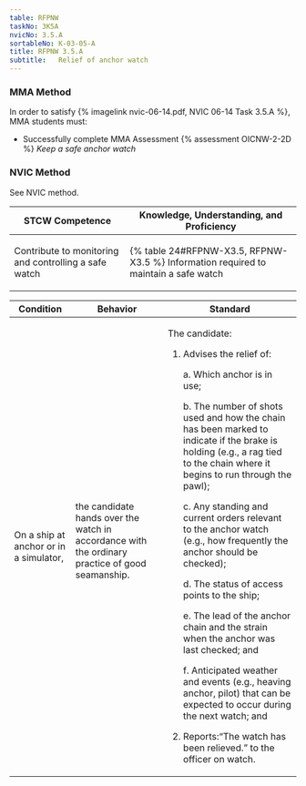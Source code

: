 ```yaml
---
table: RFPNW
taskNo: 3K5A
nvicNo: 3.5.A 
sortableNo: K-03-05-A
title: RFPNW 3.5.A 
subtitle:   Relief of anchor watch
---
```



### MMA Method

In order to satisfy  {% imagelink nvic-06-14.pdf, NVIC 06-14 Task 3.5.A %}, MMA students must:

* Successfully complete MMA Assessment {% assessment OICNW-2-2D %} *Keep a safe anchor watch*


### NVIC Method

<a onclick="togglevisibility('nvic_methods')" >See NVIC method.</a>

<div id='nvic_methods' class='hide'>

<table>
<thead>
<tr>
<th class='forty'> STCW Competence </th>
<th class='sixty'> Knowledge, Understanding, and Proficiency </th>
</tr>
</thead>




<tbody>
<tr><td markdown='1'>

Contribute to monitoring and controlling a safe watch

</td><td markdown='1'>

{% table 24#RFPNW-X3.5, RFPNW-X3.5 %} Information required to maintain a safe watch

</td></tr>


</tbody>
</table>


<table>
<thead>
<tr><th class='twenty'>  Condition </th><th class='twenty'> Behavior </th><th  class='sixty'>Standard </th></tr>
</thead>
<tbody >



<tr><td markdown='1'>

On a ship at anchor or in a simulator,

</td><td markdown='1'>

the candidate hands over the watch in accordance with the ordinary practice of good seamanship.

<br>

<div class="tooltip" markdown='1'>



</div>


</td><td markdown='1'>

The candidate:

1. Advises the relief of:

	a. Which anchor is in use;

	b. The number of shots used and how the chain has been marked to indicate if the brake is holding (e.g., a rag tied to the chain where it begins to run through the pawl);

	c. Any standing and current orders relevant to the anchor watch (e.g., how frequently the anchor should be checked);

	d. The status of access points to the ship;

	e. The lead of the anchor chain and the strain when the anchor was last checked; and 

	f. Anticipated weather and events (e.g., heaving anchor, pilot) that can be expected to occur during the next watch; and

2. Reports:“The watch has been relieved.” to the officer on watch.

</td></tr>
</tbody>
</table>
</div>
